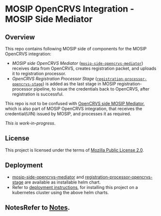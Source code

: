 # MOSIP OpenCRVS Integration - MOSIP Side Mediator

## Overview
This repo contains following MOSIP side of components for the MOSIP OpenCRVS integration:
  - _MOSIP side OpenCRVS Mediator_ ([`mosip-side-opencrvs-mediator`](./mediator)) receives data from OpenCRVS, creates registration packet, and uploads it to registration processor.
  - _OpenCRVS Registration Processor Stage_ ([`registration-processor-opencrvs-stage`](./registration-processor-opencrvs-stage)) is added as the last stage in MOSIP registration-processor pipeline, to issue the credentials back to OpenCRVS, after registration is successful.

This repo is not to be confused with [OpenCRVS side MOSIP Mediator](https://github.com/opencrvs/mosip-mediator/tree/master), which is also part of MOSIP OpenCRVS integration, that receives the credential(UIN) issued by MOSIP, and processes it as required.

_This is work-in-progress_.

## License
This project is licensed under the terms of [Mozilla Public License 2.0](LICENSE).

## Deployment
- [mosip-side-opencrvs-mediator](https://github.com/mosip/mosip-helm/tree/1.2.0/charts/opencrvs-mediator) and [registration-processor-opencrvs-stage](https://github.com/mosip/mosip-helm/tree/1.2.0/charts/regproc-opencrvs) are available as installable helm chart.
- Refer to [deployment instructions](./deployment), for installing this project on a kubernetes cluster using the above helm charts.

## NotesRefer to [Notes](./notes.md).
